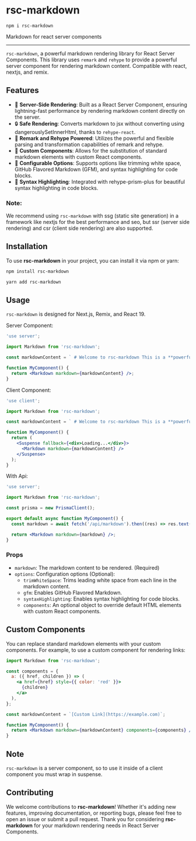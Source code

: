 # rsc-markdown

`npm i rsc-markdown`

Markdown for react server components

---

`rsc-markdown`, a powerful markdown rendering library for React Server Components. This library uses `remark` and `rehype` to provide a powerful server component for rendering markdown content. Compatible with react, nextjs, and remix.

## Features

- 🚀 **Server-Side Rendering**: Built as a React Server Component, ensuring lightning-fast performance by rendering markdown content directly on the server.
- 🔒 **Safe Rendering**: Converts markdown to jsx without converting using dangerouslySetInnerHtml, thanks to `rehype-react`.
- 📝 **Remark and Rehype Powered**: Utilizes the powerful and flexible parsing and transformation capabilities of remark and rehype.
- 🎨 **Custom Components**: Allows for the substitution of standard markdown elements with custom React components.
- 🔧 **Configurable Options**: Supports options like trimming white space, GitHub Flavored Markdown (GFM), and syntax highlighting for code blocks.
- 🌈 **Syntax Highlighting**: Integrated with rehype-prism-plus for beautiful syntax highlighting in code blocks.

### Note:

We recommend using `rsc-markdown` with ssg (static site generation) in a framework like nextjs for the best performance and seo, but ssr (server side rendering) and csr (client side rendering) are also supported.

## Installation

To use **rsc-markdown** in your project, you can install it via npm or yarn:

```bash
npm install rsc-markdown
```

```bash
yarn add rsc-markdown
```

## Usage

`rsc-markdown` is designed for Next.js, Remix, and React 19.

Server Component:

```jsx
'use server';

import Markdown from 'rsc-markdown';

const markdownContent = ` # Welcome to rsc-markdown This is a **powerful** library for rendering markdown in React Server Components. `;

function MyComponent() {
  return <Markdown markdown={markdownContent} />;
}
```

Client Component:

```jsx
'use client';

import Markdown from 'rsc-markdown';

const markdownContent = ` # Welcome to rsc-markdown This is a **powerful** library for rendering markdown in React Server Components. `;

function MyComponent() {
  return (
    <Suspense fallback={<div>Loading...</div>}>
      <Markdown markdown={markdownContent} />
    </Suspense>
  );
}
```

With Api:

```jsx
'use server';

import Markdown from 'rsc-markdown';

const prisma = new PrismaClient();

export default async function MyComponent() {
  const markdown = await fetch('/api/markdown').then((res) => res.text());

  return <Markdown markdown={markdown} />;
}
```

### Props

- `markdown`: The markdown content to be rendered. (Required)
- `options`: Configuration options (Optional):
  - `trimWhiteSpace`: Trims leading white space from each line in the markdown content.
  - `gfm`: Enables GitHub Flavored Markdown.
  - `syntaxHighlighting`: Enables syntax highlighting for code blocks.
  - `components`: An optional object to override default HTML elements with custom React components.

## Custom Components

You can replace standard markdown elements with your custom components. For example, to use a custom component for rendering links:

```jsx
import Markdown from 'rsc-markdown';

const components = {
  a: ({ href, children }) => (
    <a href={href} style={{ color: 'red' }}>
      {children}
    </a>
  ),
};

const markdownContent = `[Custom Link](https://example.com)`;

function MyComponent() {
  return <Markdown markdown={markdownContent} components={components} />;
}
```

## Note

`rsc-markdown` is a server component, so to use it inside of a client component you must wrap in suspense.

## Contributing

We welcome contributions to **rsc-markdown**! Whether it's adding new features, improving documentation, or reporting bugs, please feel free to open an issue or submit a pull request. Thank you for considering **rsc-markdown** for your markdown rendering needs in React Server Components.
